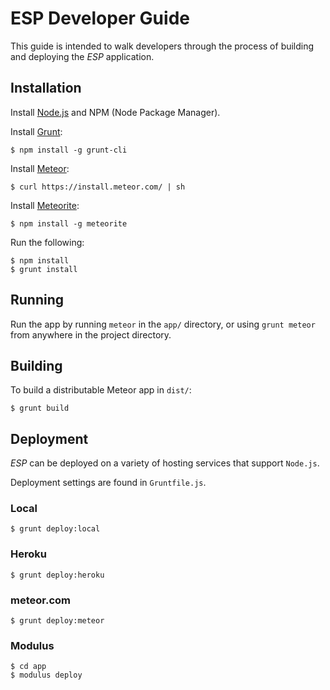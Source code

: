 # ESP Developer Guide

This guide is intended to walk developers through the process of building and deploying the *ESP*
application.


## Installation

Install [Node.js](http://nodejs.org/) and NPM (Node Package Manager).

Install [Grunt](http://gruntjs.com/):

    $ npm install -g grunt-cli

Install [Meteor](https://www.meteor.com/):

    $ curl https://install.meteor.com/ | sh

Install [Meteorite](https://github.com/oortcloud/meteorite/):

    $ npm install -g meteorite

Run the following:

    $ npm install
    $ grunt install


## Running

Run the app by running `meteor` in the `app/` directory, or using `grunt meteor` from anywhere in
the project directory.


## Building

To build a distributable Meteor app in `dist/`:

    $ grunt build


## Deployment

*ESP* can be deployed on a variety of hosting services that support `Node.js`.

Deployment settings are found in `Gruntfile.js`.

### Local

    $ grunt deploy:local

### Heroku

    $ grunt deploy:heroku

### meteor.com

    $ grunt deploy:meteor

### Modulus

    $ cd app
    $ modulus deploy
